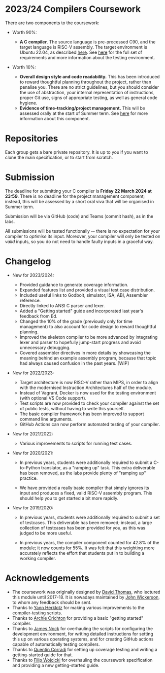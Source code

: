 2023/24 Compilers Coursework
==============================

There are two components to the coursework:

- Worth 90%:
    - **A C compiler**. The source language is pre-processed C90, and the target language is RISC-V assembly. The target environment is Ubuntu 22.04, as described [here](docs/environment_guide.md). See [here](docs/c_compiler.md) for the full set of requirements and more information about the testing environment.

- Worth 10%:
    - **Overall design style and code readability.** This has been introduced to reward thoughtful planning throughout the project, rather than penalise you. There are no strict guidelines, but you should consider the use of abstraction, your internal representation of instructions, proper Git use, signs of appropriate testing, as well as general code hygiene.
    - **Evidence of time-tracking/project management.** This will be assessed orally at the start of Summer term. See [here](docs/management.md) for more information about this component.

Repositories
============

Each group gets a bare private repository. It is up to you if you want to clone the main specification, or to start from scratch.

Submission
==========

The deadline for submitting your C compiler is **Friday 22 March 2024 at 23:59**. There is no deadline for the project management component; instead, this will be assessed by a short oral viva that will be organised in Summer term.

Submission will be via GitHub (code) and Teams (commit hash), as in the labs.

All submissions will be tested functionally -- there is no expectation for your compiler to *optimise* its input. Moreover, your compiler will only be tested on *valid* inputs, so you do not need to handle faulty inputs in a graceful way.

Changelog
=========

* New for 2023/2024:

    * Provided guidance to generate coverage information.
    * Expanded features list and provided a visual test case distribution.
    * Included useful links to Godbolt, simulator, ISA, ABI, Assembler reference.
    * Directly linked to ANSI C parser and lexer.
    * Added a "Getting started" guide and incorporated last year's feedback from Ed.
    * Changed the 10% of the grade (previously only for time management) to also account for code design to reward thoughtful planning.
    * Improved the skeleton compiler to be more advanced by integrating lexer and parser to hopefully jump-start progress and avoid unnecessary debugging.
    * Covered assembler directives in more details by showcasing the meaning behind an example assembly program, because that topic had always caused confusion in the past years. [WIP]

* New for 2022/2023:

    * Target architecture is now RISC-V rather than MIPS, in order to align with the modernised Instruction Architectures half of the module.
    * Instead of Vagrant, Docker is now used for the testing environment (with optional VS Code support).
    * Test scripts are now provided to check your compiler against the set of public tests, without having to write this yourself.
    * The basic compiler framework has been improved to support command line arguments.
    * GitHub Actions can now perform automated testing of your compiler.

* New for 2021/2022:

    * Various improvements to scripts for running test cases.

* New for 2020/2021:

    * In previous years, students were additionally required to submit a C-to-Python translator, as a "ramping up" task. This extra deliverable has been removed, as the labs provide plenty of "ramping up" practice.

    * We have provided a really basic compiler that simply ignores its input and produces a fixed, valid RISC-V assembly program. This should help you to get started a bit more rapidly.

* New for 2019/2020:

    * In previous years, students were additionally required to submit a set of testcases. This deliverable has been removed; instead, a large collection of testcases has been provided for you, as this was judged to be more useful.

    * In previous years, the compiler component counted for 42.8% of the module; it now counts for 55%. It was felt that this weighting more accurately reflects the effort that students put in to building a working compiler.

Acknowledgements
================

* The coursework was originally designed by [David Thomas](https://www.southampton.ac.uk/people/5z9bmb/professor-david-thomas), who lectured this module until 2017-18. It is nowadays maintained by [John Wickerson](https://johnwickerson.github.io/), to whom any feedback should be sent.
* Thanks to [Yann Herklotz](https://yannherklotz.com/) for making various improvements to the compiler-testing scripts.
* Thanks to [Archie Crichton](https://www.doc.ic.ac.uk/~ac11018/) for providing a basic "getting started" compiler.
* Thanks to [James Nock](https://www.linkedin.com/in/jpnock) for overhauling the scripts for configuring the development environment, for writing detailed instructions for setting this up on various operating systems, and for creating GitHub actions capable of automatically testing compilers.
* Thanks to [Quentin Corradi](https://www.imperial.ac.uk/people/q.corradi22) for setting up coverage testing and writing a getting-started guide for that.
* Thanks to [Filip Wojcicki](https://www.linkedin.com/in/filip-wojcicki) for overhauling the coursework specification and providing a new getting-started guide.
